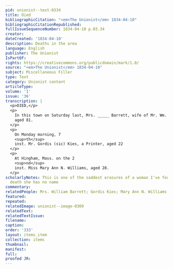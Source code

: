 ```yaml
---
pid: unionist--text-0334
title: Died
bibliographicCitation: "<em>The Unionist</em> 1834-04-10"
bibliographicCitationRepublished: 
fullIssueSequenceNumber: 1834-04-10 p.03.34
creator: 
dateCreated: '1834-04-10'
description: Deaths in the area
language: English
publisher: The Unionist
IsPartOf: 
rights: https://creativecommons.org/publicdomain/mark/1.0/
source: "<em>The Unionist</em> 1834-04-10"
subject: Miscellaneous Filler
type: Text
category: Unionist content
articleType: 
volume: '1'
issue: '36'
transcription: |
  <p>DIED,</p>
  <p>
    In this town on Saturday last, Mrs. _____ Barrett, wife of Mr. Wm. Barrett,
    aged 81.
  </p>
  <p>
    On Monday morning, 7
    <sup>th</sup>
    inst. Mr. Gordis (sic) Kies, a Printer, aged 22
  </p>
  <p>
    At Hingham, Mass. on the 2
    <sup>nd</sup>
    inst. Miss Mary Ann N. Williams, aged 28.
  </p>
scholarlyNotes: This is one of the saddest erasures of a woman I've found. Even in
  death she has no name
commentary: 
relatedPeople: Mrs. William Barrett; Gordis Kies; Mary Ann N. Williams
featured: 
repeated: 
relatedImage: unionist--image-0309
relatedText: 
relatedTextIssue: 
filename: 
caption: 
order: '333'
layout: items_item
collection: items
thumbnail: 
manifest: 
full: 
proofed JR: 
---
```

